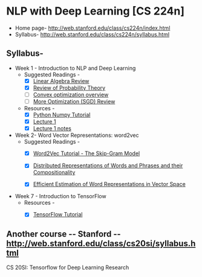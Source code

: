  # NLP with Deep Learning [CS 224n]
 * Home page-  http://web.stanford.edu/class/cs224n/index.html
 * Syllabus-   http://web.stanford.edu/class/cs224n/syllabus.html
 
 ## Syllabus-
 * Week 1 - Introduction to NLP and Deep Learning
    * Suggested Readings -
      - [x] [Linear Algebra Review](http://cs229.stanford.edu/section/cs229-linalg.pdf)
      - [x] [Review of Probability Theory](http://cs229.stanford.edu/section/cs229-prob.pdf)
      - [ ] [Convex optimization overview](http://cs229.stanford.edu/section/cs229-cvxopt.pdf)
      - [ ] [More Optimization (SGD) Review](http://cs231n.github.io/optimization-1/)
    
    * Resources -
      - [x] [Python Numpy Tutorial](http://cs231n.github.io/python-numpy-tutorial/)
      - [x] [Lecture 1](http://web.stanford.edu/class/cs224n/lectures/cs224n-2017-lecture1.pdf)
      - [x] [Lecture 1 notes](http://web.stanford.edu/class/cs224n/lecture_notes/cs224n-2017-notes1.pdf)
      
 * Week 2- Word Vector Representations: word2vec
    * Suggested Readings - 
      - [x] [Word2Vec Tutorial - The Skip-Gram Model](http://mccormickml.com/2016/04/19/word2vec-tutorial-the-skip-gram-model/)
      - [x] [Distributed Representations of Words and Phrases and their Compositionality](http://papers.nips.cc/paper/5021-distributed-representations-of-words-and-phrases-and-their-compositionality.pdf)
      - [x] [Efficient Estimation of Word Representations in Vector Space](https://arxiv.org/pdf/1301.3781.pdf)
      
      
 * Week 7 - Introduction to TensorFlow
    * Resources -
      - [x] [TensorFlow Tutorial](http://web.stanford.edu/class/cs224n/lectures/cs224n-2017-tensorflow.pdf)
      
      
      
## Another course -- Stanford -- http://web.stanford.edu/class/cs20si/syllabus.html

CS 20SI: Tensorflow for Deep Learning Research
    
